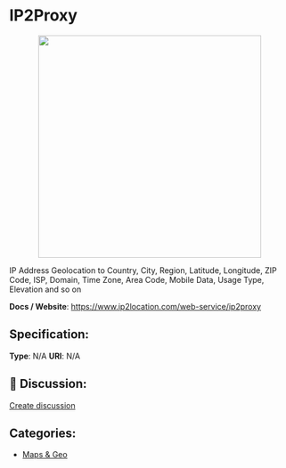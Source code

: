 # IP2Proxy
<p align="center">
    <img width="400" src="https://raw.githubusercontent.com/apis-list/apis-list/main/apis/ip2proxy/logo_256x256.png" />
</p>

IP Address Geolocation to Country, City, Region, Latitude, Longitude, ZIP Code, ISP, Domain, Time Zone, Area Code, Mobile Data, Usage Type, Elevation and so on

**Docs / Website**: https://www.ip2location.com/web-service/ip2proxy

## Specification:
**Type**:  N/A 
**URI**:  N/A 

## 💬 Discussion:
[Create discussion](https://github.com/apis-list/apis-list/discussions/new)

## Categories:
- [Maps & Geo](https://github.com/apis-list/apis-list#maps-and-geo)



